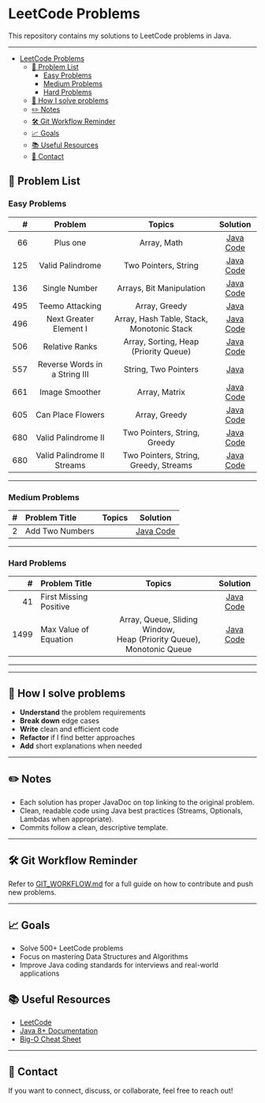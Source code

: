 # LeetCode Problems

This repository contains my solutions to LeetCode problems in Java.

---
<!-- TOC -->
* [LeetCode Problems](#leetcode-problems)
  * [📝 Problem List](#-problem-list)
    * [Easy Problems](#easy-problems)
    * [Medium Problems](#medium-problems)
    * [Hard Problems](#hard-problems)
  * [🚀 How I solve problems](#-how-i-solve-problems)
  * [✏️ Notes](#-notes)
  * [🛠 Git Workflow Reminder](#-git-workflow-reminder)
  * [📈 Goals](#-goals)
  * [📚 Useful Resources](#-useful-resources)
  * [📧 Contact](#-contact)
<!-- TOC -->

## 📝 Problem List

### Easy Problems

|   # |            Problem            |                  Topics                   |                           Solution                           |
|----:|:-----------------------------:|:-----------------------------------------:|:------------------------------------------------------------:|
|  66 |           Plus one            |                Array, Math                |         [Java Code](src/main/java/easy/PlusOne.java)         |
| 125 |       Valid Palindrome        |           Two Pointers, String            |     [Java Code](src/main/java/easy/ValidPalindrome.java)     |
| 136 |         Single Number         |         Arrays, Bit Manipulation          |      [Java Code](src/main/java/easy/SingleNumber.java)       |
| 495 |        Teemo Attacking        |               Array, Greedy               |        [Java](src/main/java/easy/TeemoAttacking.java)        |
| 496 |    Next Greater Element I     | Array, Hash Table, Stack, Monotonic Stack |   [Java Code](src/main/java/easy/NextGreaterElement1.java)   |
| 506 |        Relative Ranks         |   Array, Sorting, Heap (Priority Queue)   |      [Java Code](src/main/java/easy/RelativeRanks.java)      |
| 557 | Reverse Words in a String III |           String, Two Pointers            |   [Java](src/main/java/easy/ReverseWordsInAStringIII.java)   |
| 661 |       Image Smoother          |               Array, Matrix               |      [Java Code](src/main/java/easy/ImageSmoother.java)      |
| 605 |       Can Place Flowers       |               Array, Greedy               |     [Java Code](src/main/java/easy/CanPlaceFlowers.java)     |
| 680 |      Valid Palindrome II      |       Two Pointers, String, Greedy        |    [Java Code](src/main/java/easy/ValidPalindrome2.java)     |
| 680 |  Valid Palindrome II Streams  |   Two Pointers, String, Greedy, Streams   | [Java Code](src/main/java/easy/ValidPalindrome2Streams.java) |

---

### Medium Problems

| # | Problem Title   | Topics |                       Solution                       |
|--:|:----------------|:------:|:----------------------------------------------------:|
| 2 | Add Two Numbers |        | [Java Code](src/main/java/medium/AddTwoNumbers.java) |

---

### Hard Problems

|    # | Problem Title            |                                  Topics                                   |                    Solution                     |
|-----:|:-------------------------|:-------------------------------------------------------------------------:|:-----------------------------------------------:|
|   41 | First Missing Positive   |                                                                           | [Java Code](src/main/java/hard/FirstMissingPositive.java) |
| 1499 | Max Value of Equation    | Array, Queue, Sliding Window, <br/>Heap (Priority Queue), Monotonic Queue | [Java Code](src/main/java/hard/MaxValueOfEquation.java) |

---

---

## 🚀 How I solve problems

- **Understand** the problem requirements
- **Break down** edge cases
- **Write** clean and efficient code
- **Refactor** if I find better approaches
- **Add** short explanations when needed

---

## ✏️ Notes

- Each solution has proper JavaDoc on top linking to the original problem.
- Clean, readable code using Java best practices (Streams, Optionals, Lambdas when appropriate).
- Commits follow a clean, descriptive template.

---

## 🛠 Git Workflow Reminder

Refer to [GIT_WORKFLOW.md](GIT_WORKFLOW.md) for a full guide on how to contribute and push new problems.

---

## 📈 Goals

- Solve 500+ LeetCode problems
- Focus on mastering Data Structures and Algorithms
- Improve Java coding standards for interviews and real-world applications

## 📚 Useful Resources

- [LeetCode](https://leetcode.com/)
- [Java 8+ Documentation](https://docs.oracle.com/javase/8/docs/api/)
- [Big-O Cheat Sheet](https://www.bigocheatsheet.com/)

---

## 📧 Contact

If you want to connect, discuss, or collaborate, feel free to reach out!
